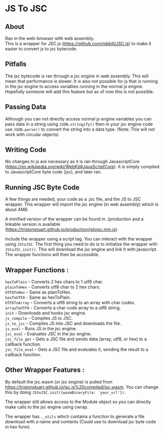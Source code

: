# JS To JSC

## About
Ran in the web-browser with web assembly. <br>
This is a wrapper for JSC.js (https://github.com/mbbill/JSC.js) to make it easier to convert js to jsc bytecode.

## Pitfalls
The jsc bytecode is ran through a jsc engine in web assembly. This will mean that performance is slower. It is also not possible for js that is running in the jsc engine to access variables running in the normal js engine. Hopefully someone will add this feature but as of now this is not possible.

## Passing Data
Although you can not directly access normal js engine variables you can pass data in a string using `JSON.stringify()` then in your jsc engine code use `JSON.parse()` to convert the string into a data type. (Note: This will not work with circular objects)

## Writing Code
No changes to js are necessary as it is ran through JavascriptCore (https://en.wikipedia.org/wiki/WebKit#JavaScriptCore). It is simply compiled to JavascriptCore byte code (jsc), and later ran.

## Running JSC Byte Code
A few things are needed, your code as a .jsc file, and the JS to JSC wrapper. This wrapper will import the jsc engine (in web assembly) which is about 4MB.

A minified version of the wrapper can be found in ./production and a linkable version is available (https://tristonstuart.github.io/production/jstojsc.min.js).

Include the wrapper using a script tag. You can interact with the wrapper using `JStoJSC`. The first thing you need to do is to initialize the wrapper with `JStoJSC.init()`. This will download the jsc engine and link it with javascript. The wrapper functions will then be accessible.

## Wrapper Functions :
`hexToPlain` - Converts 2 hex chars to 1 utf8 char.
<br>
`plainToHex` - Converts utf8 char to 2 hex chars.
<br>
`UTF8ToHex` - Same as plainToHex.
<br>
`hexToUTF8` - Same as hexToPlain.
<br>
`UTF8ToArray` - Converts a utf8 string to an array with char codes.
<br>
`arrayToUTF8` - Converts a char code array to a utf8 string.
<br>
`init` - Downloads and hooks jsc engine.
<br>
`js_compile` - Compiles JS to JSC.
<br>
`js_to_jsc` - Compiles JS into JSC and downloads the file.
<br>
`js_eval` - Runs JS in the jsc engine.
<br>
`jsc_eval` - Evaluates JSC in the jsc engine.
<br>
`jsc_file_get` - Gets a JSC file and sends data (array, utf8, or hex) to a callback function.
<br>
`jsc_file_eval` - Gets a JSC file and evaluates it, sending the result to a callback function.

## Other Wrapper Features :
By default the jsc.wasm (or jsc engine) is pulled from https://tristonstuart.github.io/jsc.js%20compiled/jsc.wasm. You can change this by doing `JStoJSC.init({wasmBinaryFile: 'your_url'})`.

The wrapper still allows access to the Module object so you can directly make calls to the jsc engine using cwrap.

The wrapper has `._utils` which contains a function to generate a file download with a name and contents (Could use to download jsc byte code in hex form).
